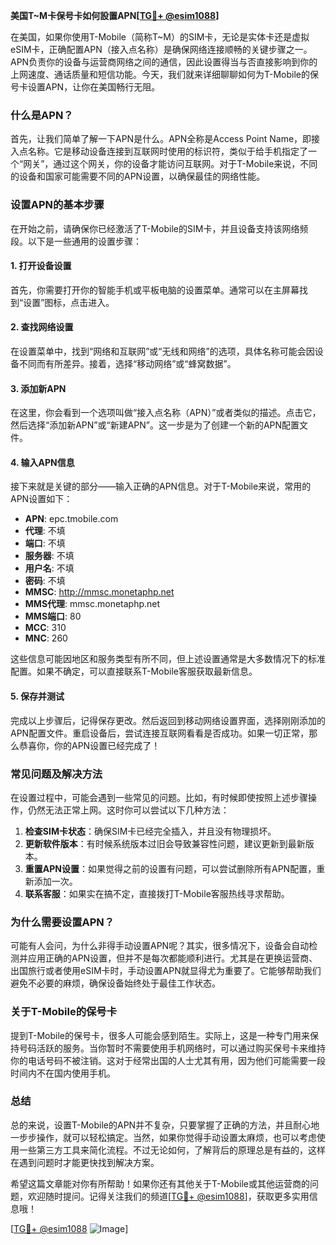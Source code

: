 **美国T~M卡保号卡如何設置APN[[TG💪+ @esim1088](https://t.me/s/esim1088)]**

在美国，如果你使用T-Mobile（简称T~M）的SIM卡，无论是实体卡还是虚拟eSIM卡，正确配置APN（接入点名称）是确保网络连接顺畅的关键步骤之一。APN负责你的设备与运营商网络之间的通信，因此设置得当与否直接影响到你的上网速度、通话质量和短信功能。今天，我们就来详细聊聊如何为T-Mobile的保号卡设置APN，让你在美国畅行无阻。

### 什么是APN？

首先，让我们简单了解一下APN是什么。APN全称是Access Point Name，即接入点名称。它是移动设备连接到互联网时使用的标识符，类似于给手机指定了一个“网关”，通过这个网关，你的设备才能访问互联网。对于T-Mobile来说，不同的设备和国家可能需要不同的APN设置，以确保最佳的网络性能。

### 设置APN的基本步骤

在开始之前，请确保你已经激活了T-Mobile的SIM卡，并且设备支持该网络频段。以下是一些通用的设置步骤：

#### 1. 打开设备设置
首先，你需要打开你的智能手机或平板电脑的设置菜单。通常可以在主屏幕找到“设置”图标，点击进入。

#### 2. 查找网络设置
在设置菜单中，找到“网络和互联网”或“无线和网络”的选项，具体名称可能会因设备不同而有所差异。接着，选择“移动网络”或“蜂窝数据”。

#### 3. 添加新APN
在这里，你会看到一个选项叫做“接入点名称（APN）”或者类似的描述。点击它，然后选择“添加新APN”或“新建APN”。这一步是为了创建一个新的APN配置文件。

#### 4. 输入APN信息
接下来就是关键的部分——输入正确的APN信息。对于T-Mobile来说，常用的APN设置如下：
- **APN**: epc.tmobile.com
- **代理**: 不填
- **端口**: 不填
- **服务器**: 不填
- **用户名**: 不填
- **密码**: 不填
- **MMSC**: http://mmsc.monetaphp.net
- **MMS代理**: mmsc.monetaphp.net
- **MMS端口**: 80
- **MCC**: 310
- **MNC**: 260

这些信息可能因地区和服务类型有所不同，但上述设置通常是大多数情况下的标准配置。如果不确定，可以直接联系T-Mobile客服获取最新信息。

#### 5. 保存并测试
完成以上步骤后，记得保存更改。然后返回到移动网络设置界面，选择刚刚添加的APN配置文件。重启设备后，尝试连接互联网看看是否成功。如果一切正常，那么恭喜你，你的APN设置已经完成了！

### 常见问题及解决方法

在设置过程中，可能会遇到一些常见的问题。比如，有时候即使按照上述步骤操作，仍然无法正常上网。这时你可以尝试以下几种方法：

1. **检查SIM卡状态**：确保SIM卡已经完全插入，并且没有物理损坏。
2. **更新软件版本**：有时候系统版本过旧会导致兼容性问题，建议更新到最新版本。
3. **重置APN设置**：如果觉得之前的设置有问题，可以尝试删除所有APN配置，重新添加一次。
4. **联系客服**：如果实在搞不定，直接拨打T-Mobile客服热线寻求帮助。

### 为什么需要设置APN？

可能有人会问，为什么非得手动设置APN呢？其实，很多情况下，设备会自动检测并应用正确的APN设置，但并不是每次都能顺利进行。尤其是在更换运营商、出国旅行或者使用eSIM卡时，手动设置APN就显得尤为重要了。它能够帮助我们避免不必要的麻烦，确保设备始终处于最佳工作状态。

### 关于T-Mobile的保号卡

提到T-Mobile的保号卡，很多人可能会感到陌生。实际上，这是一种专门用来保持号码活跃的服务。当你暂时不需要使用手机网络时，可以通过购买保号卡来维持你的电话号码不被注销。这对于经常出国的人士尤其有用，因为他们可能需要一段时间内不在国内使用手机。

### 总结

总的来说，设置T-Mobile的APN并不复杂，只要掌握了正确的方法，并且耐心地一步步操作，就可以轻松搞定。当然，如果你觉得手动设置太麻烦，也可以考虑使用一些第三方工具来简化流程。不过无论如何，了解背后的原理总是有益的，这样在遇到问题时才能更快找到解决方案。

希望这篇文章能对你有所帮助！如果你还有其他关于T-Mobile或其他运营商的问题，欢迎随时提问。记得关注我们的频道[[TG💪+ @esim1088](https://t.me/s/esim1088)]，获取更多实用信息哦！

[[TG💪+ @esim1088](https://t.me/s/esim1088) ![Image](https://i.postimg.cc/4NQfJmqS/Snipaste-2025-05-13-00-14-12.png)]